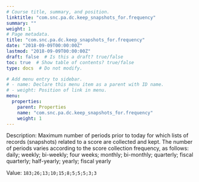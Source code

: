 ```yaml
---
# Course title, summary, and position.
linktitle: "com.snc.pa.dc.keep_snapshots_for.frequency"
summary: ""
weight: 1
# Page metadata.
title: "com.snc.pa.dc.keep_snapshots_for.frequency"
date: "2018-09-09T00:00:00Z"
lastmod: "2018-09-09T00:00:00Z"
draft: false  # Is this a draft? true/false
toc: true  # Show table of contents? true/false
type: docs  # Do not modify.

# Add menu entry to sidebar.
# - name: Declare this menu item as a parent with ID name.
# - weight: Position of link in menu.
menu:
  properties:
    parent: Properties
    name: "com.snc.pa.dc.keep_snapshots_for.frequency"
    weight: 1
---
```


Description: Maximum number of periods prior to today for which lists of records (snapshots) related to a score are collected and kept. The number of periods varies according to the score collection frequency, as follows: daily; weekly; bi-weekly; four weeks; monthly; bi-monthly; quarterly; fiscal quarterly; half-yearly; yearly; fiscal yearly


Value: `183;26;13;10;15;8;5;5;5;3;3`